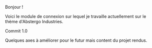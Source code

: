 Bonjour ! 

Voici le module de connexion sur lequel je travaille actuellement sur le thème d'Abstergo Industries.

Commit 1.0

Quelques axes à améliorer pour le futur mais content du projet rendus.